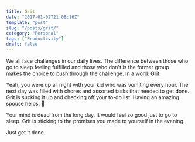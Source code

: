 ```yaml
---
title: Grit
date: "2017-01-02T21:08:16Z"
template: "post"
slug: "/posts/grit/"
category: "Personal"
tags: ["Productivity"]
draft: false
---
```


We all face challenges in our daily lives. The difference between those who go to sleep feeling fulfilled and those who don't is the former group makes the choice to push through the challenge. In a word: Grit.

Yeah, you were up all night with your kid who was vomiting every hour. The next day was filled with chores and assorted tasks that needed to get done. Grit is sucking it up and checking off your to-do list. Having an amazing spouse helps. 🙂

Your mind is dead from the long day. It would feel so good just to go to sleep. Grit is sticking to the promises you made to yourself in the evening.

Just get it done.